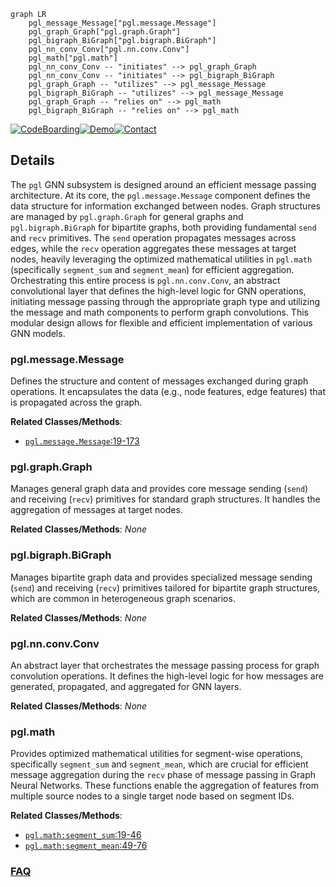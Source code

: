 ```mermaid
graph LR
    pgl_message_Message["pgl.message.Message"]
    pgl_graph_Graph["pgl.graph.Graph"]
    pgl_bigraph_BiGraph["pgl.bigraph.BiGraph"]
    pgl_nn_conv_Conv["pgl.nn.conv.Conv"]
    pgl_math["pgl.math"]
    pgl_nn_conv_Conv -- "initiates" --> pgl_graph_Graph
    pgl_nn_conv_Conv -- "initiates" --> pgl_bigraph_BiGraph
    pgl_graph_Graph -- "utilizes" --> pgl_message_Message
    pgl_bigraph_BiGraph -- "utilizes" --> pgl_message_Message
    pgl_graph_Graph -- "relies on" --> pgl_math
    pgl_bigraph_BiGraph -- "relies on" --> pgl_math
```

[![CodeBoarding](https://img.shields.io/badge/Generated%20by-CodeBoarding-9cf?style=flat-square)](https://github.com/CodeBoarding/GeneratedOnBoardings)[![Demo](https://img.shields.io/badge/Try%20our-Demo-blue?style=flat-square)](https://www.codeboarding.org/demo)[![Contact](https://img.shields.io/badge/Contact%20us%20-%20contact@codeboarding.org-lightgrey?style=flat-square)](mailto:contact@codeboarding.org)

## Details

The `pgl` GNN subsystem is designed around an efficient message passing architecture. At its core, the `pgl.message.Message` component defines the data structure for information exchanged between nodes. Graph structures are managed by `pgl.graph.Graph` for general graphs and `pgl.bigraph.BiGraph` for bipartite graphs, both providing fundamental `send` and `recv` primitives. The `send` operation propagates messages across edges, while the `recv` operation aggregates these messages at target nodes, heavily leveraging the optimized mathematical utilities in `pgl.math` (specifically `segment_sum` and `segment_mean`) for efficient aggregation. Orchestrating this entire process is `pgl.nn.conv.Conv`, an abstract convolutional layer that defines the high-level logic for GNN operations, initiating message passing through the appropriate graph type and utilizing the message and math components to perform graph convolutions. This modular design allows for flexible and efficient implementation of various GNN models.

### pgl.message.Message
Defines the structure and content of messages exchanged during graph operations. It encapsulates the data (e.g., node features, edge features) that is propagated across the graph.


**Related Classes/Methods**:

- <a href="https://github.com/PaddlePaddle/PGL/blob/main/pgl/message.py#L19-L173" target="_blank" rel="noopener noreferrer">`pgl.message.Message`:19-173</a>


### pgl.graph.Graph
Manages general graph data and provides core message sending (`send`) and receiving (`recv`) primitives for standard graph structures. It handles the aggregation of messages at target nodes.


**Related Classes/Methods**: _None_

### pgl.bigraph.BiGraph
Manages bipartite graph data and provides specialized message sending (`send`) and receiving (`recv`) primitives tailored for bipartite graph structures, which are common in heterogeneous graph scenarios.


**Related Classes/Methods**: _None_

### pgl.nn.conv.Conv
An abstract layer that orchestrates the message passing process for graph convolution operations. It defines the high-level logic for how messages are generated, propagated, and aggregated for GNN layers.


**Related Classes/Methods**: _None_

### pgl.math
Provides optimized mathematical utilities for segment-wise operations, specifically `segment_sum` and `segment_mean`, which are crucial for efficient message aggregation during the `recv` phase of message passing in Graph Neural Networks. These functions enable the aggregation of features from multiple source nodes to a single target node based on segment IDs.


**Related Classes/Methods**:

- <a href="https://github.com/PaddlePaddle/PGL/blob/main/pgl/math.py#L19-L46" target="_blank" rel="noopener noreferrer">`pgl.math:segment_sum`:19-46</a>
- <a href="https://github.com/PaddlePaddle/PGL/blob/main/pgl/math.py#L49-L76" target="_blank" rel="noopener noreferrer">`pgl.math:segment_mean`:49-76</a>




### [FAQ](https://github.com/CodeBoarding/GeneratedOnBoardings/tree/main?tab=readme-ov-file#faq)